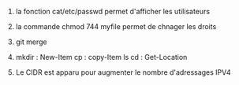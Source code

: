 1. la fonction cat/etc/passwd permet d'afficher les utilisateurs
2. la commande chmod 744 myfile permet de chnager les droits 
3. git merge 


8. mkdir : New-Item
   cp : copy-Item
   ls 
   cd : Get-Location

10. Le CIDR est apparu pour augmenter le nombre d'adressages IPV4
   
